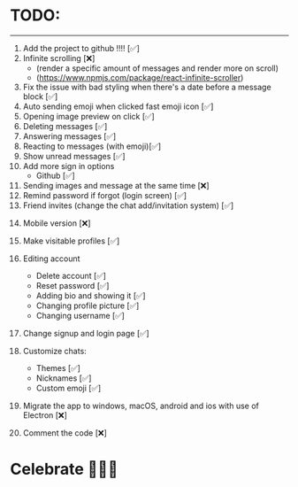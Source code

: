 # TODO:

<hr>

1. Add the project to github !!!! [✅]
2. Infinite scrolling [❌]
   - (render a specific amount of messages and render more on scroll)
   - (https://www.npmjs.com/package/react-infinite-scroller)
3. Fix the issue with bad styling when there's a date before a message block [✅]
4. Auto sending emoji when clicked fast emoji icon [✅]
5. Opening image preview on click [✅]
6. Deleting messages [✅]
7. Answering messages [✅]
8. Reacting to messages (with emoji)[✅]
9. Show unread messages [✅]
10. Add more sign in options
    - Github [✅]
11. Sending images and message at the same time [❌]
12. Remind password if forgot (login screen) [✅]
13. Friend invites (change the chat add/invitation system) [✅]
<!-- 14. Blocking people [❌] -->
14. Mobile version [❌]
15. Make visitable profiles [✅]

16. Editing account

    - Delete account [✅]
    - Reset password [✅]
    - Adding bio and showing it [✅]
    - Changing profile picture [✅]
    - Changing username [✅]

17. Change signup and login page [✅]

18. Customize chats:
    - Themes [✅]
    - Nicknames [✅]
    - Custom emoji [✅]
19. Migrate the app to windows, macOS, android and ios with use of Electron [❌]
20. Comment the code [❌]

# Celebrate 🥳🥳🥳
